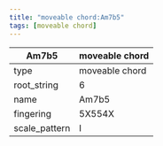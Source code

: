 ```yaml
---
title: "moveable chord:Am7b5"
tags: [moveable chord]
---
```


|Am7b5|moveable chord|
|---|---|
|type|moveable chord|
|root_string|6|
|name|Am7b5|
|fingering|5X554X|
|scale_pattern|I|


